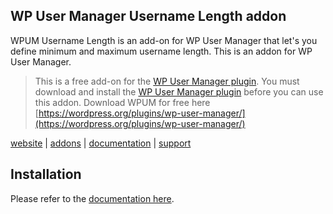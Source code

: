 ## WP User Manager Username Length addon

WPUM Username Length is an add-on for WP User Manager that let's you define minimum and maximum username length. This is an addon for WP User Manager.

> This is a free add-on for the [WP User Manager plugin](https://wordpress.org/plugins/wp-user-manager/). You must download and install the [WP User Manager plugin](https://wordpress.org/plugins/wp-user-manager/) before you can use this addon.
> Download WPUM for free here [https://wordpress.org/plugins/wp-user-manager/](https://wordpress.org/plugins/wp-user-manager/)

[website](https://wpusermanager.com) | [addons](https://wpusermanager.com/addons) | [documentation](http://docs.wpusermanager.com/) | [support](https://wpusermanager.com/support/)

## Installation
Please refer to the [documentation here](https://docs.wpusermanager.com/article/404-how-to-set-a-minimum-or-maximum-username-length).